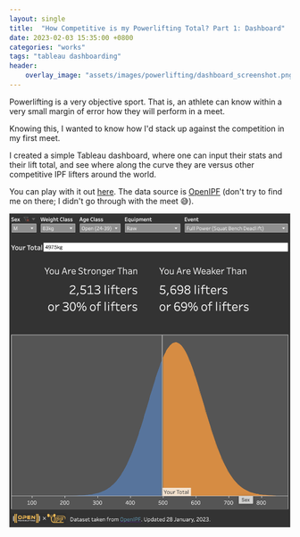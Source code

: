 ```yaml
---
layout: single
title:  "How Competitive is my Powerlifting Total? Part 1: Dashboard"
date: 2023-02-03 15:35:00 +0800
categories: "works"
tags: "tableau dashboarding"
header:
    overlay_image: "assets/images/powerlifting/dashboard_screenshot.png"
---
```


Powerlifting is a very objective sport. That is, an athlete can know within a very small margin of error how they will perform in a meet.

Knowing this, I wanted to know how I'd stack up against the competition in my first meet.

I created a simple Tableau dashboard, where one can input their stats and their lift total, and see where along the curve they are versus other competitive IPF lifters around the world.

You can play with it out [here](https://public.tableau.com/app/profile/miguel.singian/viz/HowCompetitiveismyPowerliftingTotalMVP/Dashboard). The data source is [OpenIPF](https://www.openipf.org/) (don't try to find me on there; I didn't go through with the meet 😅).

![A screenshot of the dashboard](/assets/images/powerlifting/dashboard_screenshot.png)